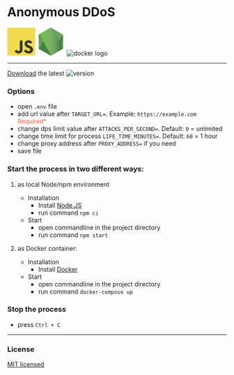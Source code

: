 # Anonymous DDoS

<img src="https://raw.githubusercontent.com/github/explore/80688e429a7d4ef2fca1e82350fe8e3517d3494d/topics/javascript/javascript.png" class="d-block rounded-1 mr-3 flex-shrink-0" alt="javascript logo" width="64" height="64"> <img src="https://raw.githubusercontent.com/github/explore/80688e429a7d4ef2fca1e82350fe8e3517d3494d/topics/nodejs/nodejs.png" class="d-block rounded-1 mr-3 flex-shrink-0" alt="node.js logo" width="64" height="64">  <img src="https://avatars.githubusercontent.com/u/5429470?s=200&v=4" class="d-block rounded-1 mr-3 flex-shrink-0" alt="docker logo" width="64" height="64">

___

[Download](https://github.com/code-ashram/anonymous-ddos/archive/refs/heads/main.zip) the latest ![version](https://img.shields.io/badge/version-1.1.0-blue.svg)

### Options

- open `.env` file
- add url value after `TARGET_URL=`. Example: ```https://example.com``` <span style="color: tomato">Required*</span>
- change dps limit value after `ATTACKS_PER_SECOND=`. Default: `0` = unlimited
- change time limit for process `LIFE_TIME_MINUTES=`. Default: `60` = 1 hour
- change proxy address after `PROXY_ADDRESS=` if you need
- save file

### Start the process in two different ways:
1. as local Node/npm environment
   - Installation
     - Install [Node.JS](https://nodejs.org/)
     - run command `npm ci`
   - Start
     - open commandline in the project directory
     - run command `npm start`

2. as Docker container:
   - Installation
     - Install [Docker](https://www.docker.com)
   - Start
     - open commandline in the project directory
     - run command `docker-compose up`


### Stop the process
- press `Ctrl + C`


___
### License

[MIT licensed](LICENSE)
